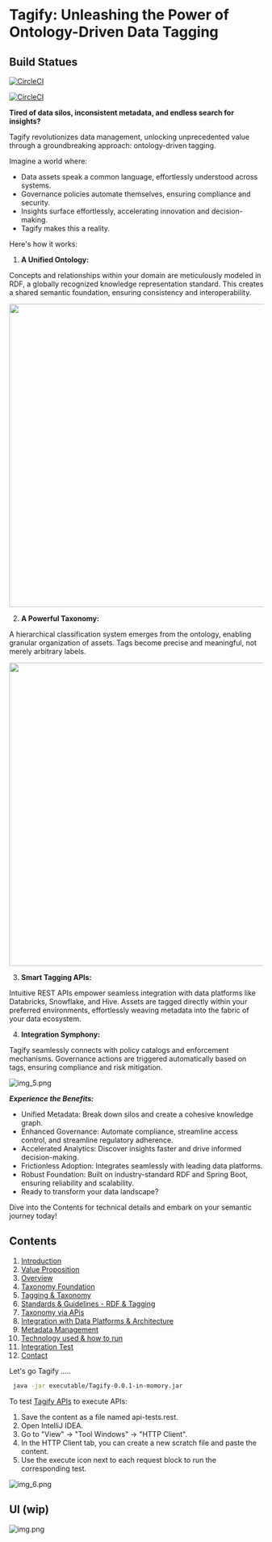 # Tagify: Unleashing the Power of Ontology-Driven Data Tagging

## Build Statues

[![CircleCI](https://dl.circleci.com/status-badge/img/gh/mgorav/Tagify/tree/main.svg?style=svg&circle-token=CCIPAT_8dsVTiu6F6romJqm99VA1B_b03d8b2a0a59b5911dc4c7c38640ed95f9494304)](https://dl.circleci.com/status-badge/redirect/gh/mgorav/Tagify/tree/main)

[![CircleCI](https://circleci.com/gh/mgorav/Tagify/tree/main.svg?style=shield&circle-token=e3c70c65cd695ed11883ffabd8c8a6e8aff9ee07)](https://circleci.com/gh/mgorav/Tagify/tree/main
)


**Tired of data silos, inconsistent metadata, and endless search for insights?**

Tagify revolutionizes data management, unlocking unprecedented value through a groundbreaking approach: ontology-driven tagging.

Imagine a world where:

* Data assets speak a common language, effortlessly understood across systems.
* Governance policies automate themselves, ensuring compliance and security.
* Insights surface effortlessly, accelerating innovation and decision-making.
* Tagify makes this a reality.

Here's how it works:

1. **A Unified Ontology:**

Concepts and relationships within your domain are meticulously modeled in RDF, a globally recognized knowledge representation standard.
This creates a shared semantic foundation, ensuring consistency and interoperability.

<img src="images/img_3.png" width="600" style="display: inline-block;">

2. **A Powerful Taxonomy:**

A hierarchical classification system emerges from the ontology, enabling granular organization of assets.
Tags become precise and meaningful, not merely arbitrary labels.

<img src="images/img_4.png" width="600" style="display: inline-block;">

3. **Smart Tagging APIs:**

Intuitive REST APIs empower seamless integration with data platforms like Databricks, Snowflake, and Hive.
Assets are tagged directly within your preferred environments, effortlessly weaving metadata into the fabric of your data ecosystem.

4. **Integration Symphony:**

Tagify seamlessly connects with policy catalogs and enforcement mechanisms.
Governance actions are triggered automatically based on tags, ensuring compliance and risk mitigation.

![img_5.png](images/img_5.png)

**_Experience the Benefits:_**

* Unified Metadata: Break down silos and create a cohesive knowledge graph.
* Enhanced Governance: Automate compliance, streamline access control, and streamline regulatory adherence.
* Accelerated Analytics: Discover insights faster and drive informed decision-making.
* Frictionless Adoption: Integrates seamlessly with leading data platforms.
* Robust Foundation: Built on industry-standard RDF and Spring Boot, ensuring reliability and scalability.
* Ready to transform your data landscape?

Dive into the Contents for technical details and embark on your semantic journey today!

## Contents
1.  [Introduction](docs/introduction.md)
2.  [Value Proposition](docs/value_proposition.md)
3.  [Overview](overview.md)
4.  [Taxonomy Foundation](docs/taxonomy_foundation.md)
5.  [Tagging & Taxonomy](docs/tagging_taxonomy.md)
6.  [Standards & Guidelines - RDF & Tagging](docs/standard_guidelines.md)
7.  [Taxonomy via APis](docs/taxonomy_apis.md)
8.  [Integration with Data Platforms & Architecture](docs/integrations.md)
9.  [Metadata Management](docs/mdm.md)
10. [Technology used & how to run](docs/tech.md)
11. [Integration Test](docs/integration_tests.md)
12. [Contact](docs/contact.md)

Let's go Tagify .....

```bash
 java -jar executable/Tagify-0.0.1-in-momory.jar
```
To test [Tagify APIs](apis/api-tests.rest) to execute APIs:

1. Save the content as a file named api-tests.rest.
2. Open IntelliJ IDEA.
3. Go to "View" -> "Tool Windows" -> "HTTP Client".
4. In the HTTP Client tab, you can create a new scratch file and paste the content.
5. Use the execute icon next to each request block to run the corresponding test.

![img_6.png](images/img_6.png)

## UI (wip)

![img.png](docs/UI.png)

